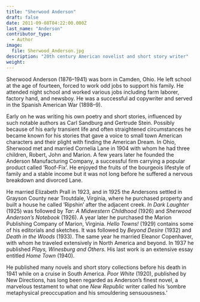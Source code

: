 ```yaml
---
title: "Sherwood Anderson"
draft: false
date: 2011-09-08T04:22:00.000Z
last_name: "Anderson"
contributor_type:
  - Author
image:
  file: Sherwood_Anderson.jpg
description: "20th century American novelist and short story writer"
weight:
---
```


Sherwood Anderson (1876–1941) was born in Camden, Ohio. He left school at the age of fourteen, forced to work odd jobs to support his family. He attended night school and worked various jobs including farm laborer, factory hand, and newsboy. He was a successful ad copywriter and served in the Spanish American War (1898–9).

Early on he was writing his own poetry and short stories, influenced by such notable authors as Carl Sandburg and Gertrude Stein. Possibly because of his early transient life and often straightened circumstances he became known for his stories that gave a voice to small town American characters and their plight with finding the American Dream. In Ohio, Sherwood met and married Cornelia Lane in 1904 with whom he had three children, Robert, John and Marion. A few years later he founded the Anderson Manufacturing Company, a successful firm carrying a popular product called ’Roof-Fix’. He enjoyed the fruits of the bourgeois lifestyle of family and a stable income but it was not long before he suffered a nervous breakdown and divorced Lane.

He married Elizabeth Prall in 1923, and in 1925 the Andersons settled in Grayson County near Troutdale, Virginia, where he purchased property and built a house he called ’Ripshin’ after the adjacent creek. _In Dark Laughter_ (1925) was followed by _Tar: A Midwestern Childhood_ (1926) and _Sherwood Anderson’s Notebook_ (1926). A year later he purchased the Marion Publishing Company of Marion, Virginia. _Hello Towns!_ (1929) contains some of his editorials and sketches. It was followed by _Beyond Desire_ (1932) and _Death in the Woods_ (1933). The same year he married Eleanor Copenhaver, with whom he traveled extensively in North America and beyond. In 1937 he published _Plays, Winesburg and Others._ His last work is an extensive essay entitled _Home Town_ (1940).

He published many novels and short story collections before his death in 1941 while on a cruise in South America. _Poor White_ (1920), published by New Directions, has long been regarded as Anderson’s finest novel, a marvelous testament to what one _New Republic_ writer called his ’sombre metaphysical preoccupation and his smouldering sensuousness.’

